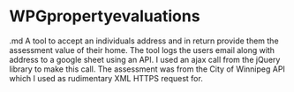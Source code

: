 ﻿# WPGpropertyevaluations
.md
A tool to accept an individuals address and in return provide them the assessment value of their home.
The tool logs the users email along with address to a google sheet using an API. I used an ajax call from the jQuery library to make this call.
The assessment was from the City of Winnipeg API which I used as rudimentary XML HTTPS request for.

